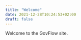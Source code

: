 ```yaml
---
title: "Welcome"
date: 2021-12-28T10:24:53+02:00
draft: false
---
```


Welcome to the GovFlow site.
